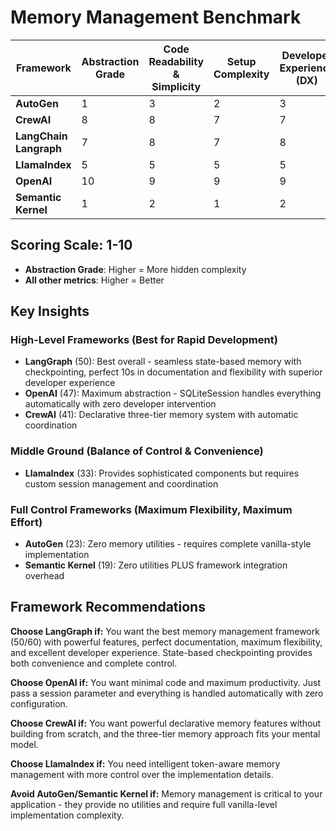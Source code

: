 # Memory Management Benchmark

| **Framework** | **Abstraction Grade** | **Code Readability & Simplicity** | **Setup Complexity** | **Developer Experience (DX)** | **Documentation & Clarity** | **Flexibility & Customization** | **Total** |
|--------------|----------------------|-----------------------------------|---------------------|------------------------------|----------------------------|--------------------------------|-----------|
| **AutoGen** | 1 | 3 | 2 | 3 | 4 | 10 | 23 |
| **CrewAI** | 8 | 8 | 7 | 7 | 7 | 4 | 41 |
| **LangChain Langraph** | 7 | 8 | 7 | 8 | 10 | 10 | 50 |
| **LlamaIndex** | 5 | 5 | 5 | 5 | 6 | 7 | 33 |
| **OpenAI** | 10 | 9 | 9 | 9 | 7 | 3 | 47 |
| **Semantic Kernel** | 1 | 2 | 1 | 2 | 3 | 10 | 19 |

## Scoring Scale: 1-10
- **Abstraction Grade**: Higher = More hidden complexity
- **All other metrics**: Higher = Better

## Key Insights

### High-Level Frameworks (Best for Rapid Development)
- **LangGraph** (50): Best overall - seamless state-based memory with checkpointing, perfect 10s in documentation and flexibility with superior developer experience
- **OpenAI** (47): Maximum abstraction - SQLiteSession handles everything automatically with zero developer intervention
- **CrewAI** (41): Declarative three-tier memory system with automatic coordination

### Middle Ground (Balance of Control & Convenience)
- **LlamaIndex** (33): Provides sophisticated components but requires custom session management and coordination

### Full Control Frameworks (Maximum Flexibility, Maximum Effort)
- **AutoGen** (23): Zero memory utilities - requires complete vanilla-style implementation
- **Semantic Kernel** (19): Zero utilities PLUS framework integration overhead

## Framework Recommendations

**Choose LangGraph if:** You want the best memory management framework (50/60) with powerful features, perfect documentation, maximum flexibility, and excellent developer experience. State-based checkpointing provides both convenience and complete control.

**Choose OpenAI if:** You want minimal code and maximum productivity. Just pass a session parameter and everything is handled automatically with zero configuration.

**Choose CrewAI if:** You want powerful declarative memory features without building from scratch, and the three-tier memory approach fits your mental model.

**Choose LlamaIndex if:** You need intelligent token-aware memory management with more control over the implementation details.

**Avoid AutoGen/Semantic Kernel if:** Memory management is critical to your application - they provide no utilities and require full vanilla-level implementation complexity.

